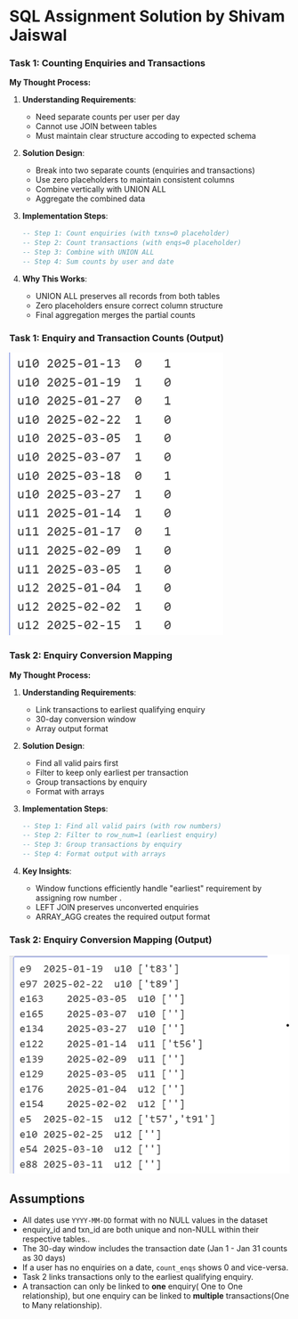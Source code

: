 # SQL Assignment Solution by Shivam Jaiswal



### Task 1: Counting Enquiries and Transactions

**My Thought Process:**
1. **Understanding Requirements**:
   - Need separate counts per user per day
   - Cannot use JOIN between tables
   - Must maintain clear structure accoding to expected schema

2. **Solution Design**:
   - Break into two separate counts (enquiries and transactions)
   - Use zero placeholders to maintain consistent columns
   - Combine vertically with UNION ALL
   - Aggregate the combined data

3. **Implementation Steps**:
   ```sql
   -- Step 1: Count enquiries (with txns=0 placeholder)
   -- Step 2: Count transactions (with enqs=0 placeholder)
   -- Step 3: Combine with UNION ALL
   -- Step 4: Sum counts by user and date
   ```

4. **Why This Works**:
   - UNION ALL preserves all records from both tables
   - Zero placeholders ensure correct column structure
   - Final aggregation merges the partial counts

### Task 1: Enquiry and Transaction Counts (Output)
![task1_output](Task_1.png)



### Task 2: Enquiry Conversion Mapping

**My Thought Process:**
1. **Understanding Requirements**:
   - Link transactions to earliest qualifying enquiry
   - 30-day conversion window
   - Array output format

2. **Solution Design**:
   - Find all valid pairs first
   - Filter to keep only earliest per transaction
   - Group transactions by enquiry
   - Format with arrays

3. **Implementation Steps**:
   ```sql
   -- Step 1: Find all valid pairs (with row numbers)
   -- Step 2: Filter to row_num=1 (earliest enquiry)
   -- Step 3: Group transactions by enquiry
   -- Step 4: Format output with arrays
   ```

4. **Key Insights**:
   - Window functions efficiently handle "earliest" requirement by assigning row number .
   - LEFT JOIN preserves unconverted enquiries
   - ARRAY_AGG creates the required output format


### Task 2: Enquiry Conversion Mapping (Output)
![task2_output](Task_2.png)


## Assumptions

- All dates use `YYYY-MM-DD` format with no NULL values in the dataset
- enquiry_id and txn_id are both unique and non-NULL within their respective tables..
- The 30-day window includes the transaction date (Jan 1 - Jan 31 counts as 30 days)
- If a user has no enquiries on a date, `count_enqs` shows 0 and vice-versa.
- Task 2 links transactions only to the earliest qualifying enquiry.
- A transaction can only be linked to **one** enquiry( One to One relationship), but one enquiry can be linked to **multiple** transactions(One to Many relationship).
